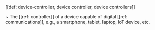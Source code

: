[[def: device-controller, device controller, device controllers]]

~ The [[ref: controller]] of a device capable of digital [[ref: communications]], e.g., a smartphone, tablet, laptop, IoT device, etc.
